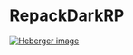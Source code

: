 # RepackDarkRP
<a href="http://www.hostingpics.net/viewer.php?id=583048Untitled1.jpg"><img src="http://img15.hostingpics.net/thumbs/mini_583048Untitled1.jpg" alt="Heberger image" /></a>
